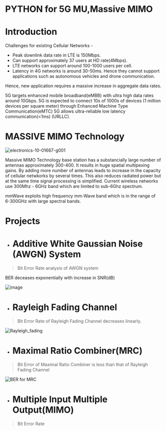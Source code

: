# PYTHON for 5G MU,Massive MIMO



# Introduction

Challenges for existing Cellular Networks - 

+ Peak downlink data rate in LTE is 150Mbps. 
+ Can support approximately 37 users at HD rate(4Mbps).
+ LTE networks can support around 100-1000 users per cell.
+ Latency in 4G networks is around 30-50ms. Hence they cannot support applications such as autonomous vehicles and drone communication.

Hence, new application requires a massive increase in aggregate data rates. 

5G targets enhanced mobile broadband(eMBB) with ultra high data rates around 10Gbps.
5G is expected to connect 10s of 1000s of devices (1 million devices per square meter) through Enhanced Machine Type Communication(eMTC) 
5G allows ultra-reliable low latency communication(<1ms) (URLLC).



# MASSIVE MIMO Technology

![electronics-10-01667-g001](https://user-images.githubusercontent.com/86367130/130400310-307cac76-67f7-4c65-b5d9-046597f787fd.png)

Massive MIMO Technology base station has a substancially large number of antennas approximately 300-400. It results in huge spatial multipexing gains. By adding more number of antennas leads to increase in the capacity of cellular netwkorks by several times. This also reduces radiated power but at the same time signal processing is simplified. 
Current wireless networks use 300Mhz - 6GHz band which are limited to sub-6Ghz spectrum.

mmWave exploits high frequency mm-Wave band which is in the range of 6-300GHz with large spectral bands.

# Projects

+ # Additive White Gaussian Noise (AWGN) System

> Bit Error Rate analysis of AWGN system

BER deceases exponentially with increase in SNR(dB)
   
   ![image](https://user-images.githubusercontent.com/86367130/130403351-ca724b17-041e-46a1-b9a8-15b6ac0d7bb8.png)
 
+ # Rayleigh Fading Channel

> Bit Error Rate of Rayleigh Fading Channel decreases linearly.
   
   ![Rayleigh_fading](https://user-images.githubusercontent.com/86367130/130616864-a56fca5d-dea8-4cac-a083-e5cc4d88daf4.PNG)

+ # Maximal Ratio Combiner(MRC)
 
> Bit Error of Maximal Ratio Combiner is less than that of Rayleigh Fading Channel

   ![BER for MRC](https://user-images.githubusercontent.com/86367130/130618365-621fd436-8203-4560-8a00-c544f4c72127.PNG)

+ # Multiple Input Multiple Output(MIMO)

> Bit Error Rate
 
   
